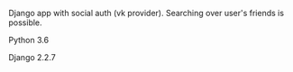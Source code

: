 Django app with social auth (vk provider). Searching over user's friends is possible.

Python 3.6

Django 2.2.7